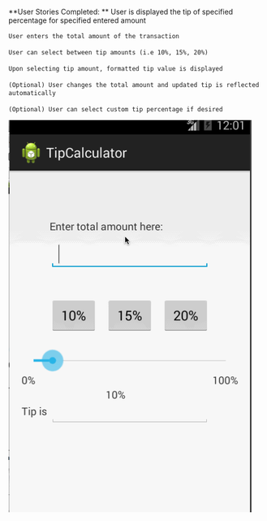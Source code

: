 **User Stories Completed:
**
    User is displayed the tip of specified percentage for specified entered amount

    User enters the total amount of the transaction

    User can select between tip amounts (i.e 10%, 15%, 20%)

    Upon selecting tip amount, formatted tip value is displayed

    (Optional) User changes the total amount and updated tip is reflected automatically

    (Optional) User can select custom tip percentage if desired

![TipCalculatorDemo](TipCalculatorDemo.gif)